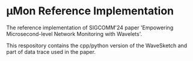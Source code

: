 
# μMon Reference Implementation

The reference implementation of SIGCOMM'24 paper 'Empowering Microsecond-level Network Monitoring with Wavelets'.

This respository contains the cpp/python version of the WaveSketch and part of data trace used in the paper. 